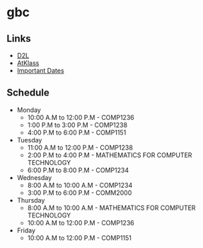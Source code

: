 # gbc

## Links
- [D2L](https://learn.georgebrown.ca)
- [AtKlass](https://app.atklass.com)
- [Important Dates](https://www.georgebrown.ca/current-students/important-dates?term=27246&category=131)

## Schedule
- Monday
  - 10:00 A.M to 12:00 P.M - COMP1236
  - 1:00 P.M to 3:00 P.M - COMP1238
  - 4:00 P.M to 6:00 P.M - COMP1151
- Tuesday
  - 11:00 A.M to 12:00 P.M - COMP1238
  - 2:00 P.M to 4:00 P.M - MATHEMATICS FOR COMPUTER TECHNOLOGY
  - 6:00 P.M to 8:00 P.M - COMP1234
- Wednesday
  - 8:00 A.M to 10:00 A.M - COMP1234
  - 3:00 P.M to 6:00 P.M - COMM2000
- Thursday
  - 8:00 A.M to 10:00 A.M - MATHEMATICS FOR COMPUTER TECHNOLOGY
  - 10:00 A.M to 12:00 P.M - COMP1236
- Friday
  - 10:00 A.M to 12:00 P.M - COMP1151
